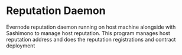 # Reputation Daemon

Evernode reputation daemon running on host machine alongside with Sashimono to manage host reputation. This program manages host reputation address and does the reputation registrations and contract deployment